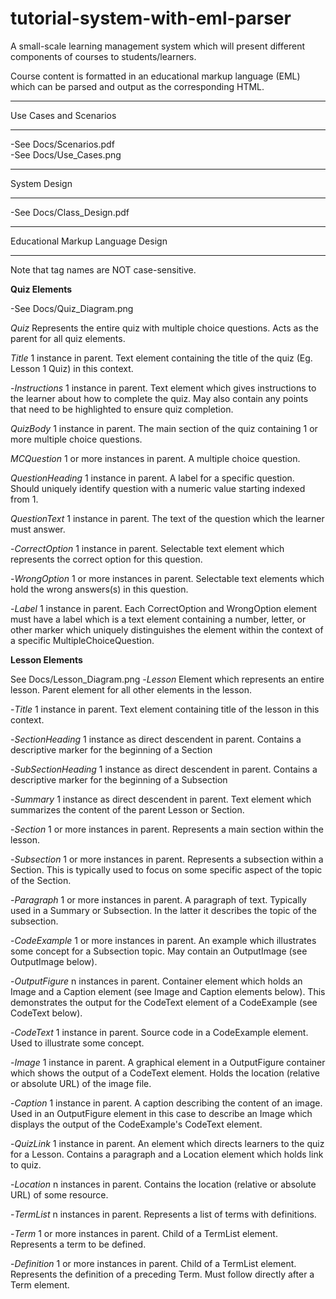 # tutorial-system-with-eml-parser

A small-scale learning management system which will present different components of courses to students/learners. 

Course content is formatted in an educational markup language (EML) which can be parsed and output as the corresponding HTML.


**************
Use Cases and Scenarios
*************
-See Docs/Scenarios.pdf  
-See Docs/Use_Cases.png


**************
System Design 
**************
-See Docs/Class_Design.pdf




***************
Educational Markup Language Design
***************

Note that tag names are NOT case-sensitive.

**Quiz Elements**

-See Docs/Quiz_Diagram.png

*Quiz*
    Represents the entire quiz with multiple choice questions. Acts as the parent for all quiz elements.

*Title*
    1 instance in parent. Text element containing the title of the quiz (Eg. Lesson 1 Quiz) in this context.
    
-*Instructions*
    1 instance in parent. Text element which gives instructions to the learner about how to complete the quiz. May also contain any points that need to be highlighted to ensure quiz completion.
    
*QuizBody*
    1 instance in parent. The main section of the quiz containing 1 or more multiple choice questions.
    
*MCQuestion*
    1 or more instances in parent. A multiple choice question.
    
*QuestionHeading*
    1 instance in parent. A label for a specific question. Should uniquely identify question with a numeric value starting indexed from 1.
    
*QuestionText*
    1 instance in parent. The text of the question which the learner must answer.
    
-*CorrectOption*
    1 instance in parent. Selectable text element which represents the correct option for this question.
    
-*WrongOption*
    1 or more instances in parent. Selectable text elements which hold the wrong answers(s) in this question.
    
-*Label*
    1 instance in parent. Each CorrectOption and WrongOption element must have a label which is a text element containing a number, letter, or other marker which uniquely distinguishes the element within the context of a specific MultipleChoiceQuestion.


**Lesson Elements**

See Docs/Lesson_Diagram.png
-*Lesson*
    Element which represents an entire lesson. Parent element for all other elements in the lesson.
    
-*Title*
    1 instance in parent. Text element containing title of the lesson in this context.
    
-*SectionHeading*
    1 instance as direct descendent in parent. Contains a descriptive marker for the beginning of a Section
    
-*SubSectionHeading*
    1 instance as direct descendent in parent. Contains a descriptive marker for the beginning of a Subsection
    
-*Summary*
    1 instance as direct descendent in parent. Text element which summarizes the content of the parent Lesson or Section.
    
-*Section*
    1 or more instances in parent. Represents a main section within the lesson.
    
-*Subsection*
    1 or more instances in parent. Represents a subsection within a Section. This is typically used to focus on some specific aspect of the topic of the Section.
    
-*Paragraph*
    1 or more instances in parent. A paragraph of text. Typically used in a Summary or Subsection. In the latter it describes the topic of the subsection.
    
-*CodeExample*
    1 or more instances in parent. An example which illustrates some concept for a Subsection topic. May contain an OutputImage (see OutputImage below).
    
-*OutputFigure*
    n instances in parent. Container element which holds an Image and a Caption element (see Image and Caption elements below). This demonstrates the output for the CodeText element of a CodeExample (see CodeText below).
    
-*CodeText*
    1 instance in parent. Source code in a CodeExample element. Used to illustrate some concept.
    
-*Image*
    1 instance in parent. A graphical element in a OutputFigure container which shows the output of a CodeText element. Holds the location (relative or absolute URL) of the image file.
    
-*Caption*
    1 instance in parent. A caption describing the content of an image. Used in an OutputFigure element in this case to describe an Image which displays the output of the CodeExample's CodeText element.
    
-*QuizLink*
    1 instance in parent. An element which directs learners to the quiz for a Lesson. Contains a paragraph and a Location element which holds link to quiz.
    
-*Location*
    n instances in parent. Contains the location (relative or absolute URL) of some resource.
    
-*TermList*
    n instances in parent. Represents a list of terms with definitions.
    
-*Term*
    1 or more instances in parent. Child of a TermList element. Represents a term to be defined.
    
-*Definition*
    1 or more instances in parent. Child of a TermList element. Represents the definition of a preceding Term. Must follow directly after a Term element.

